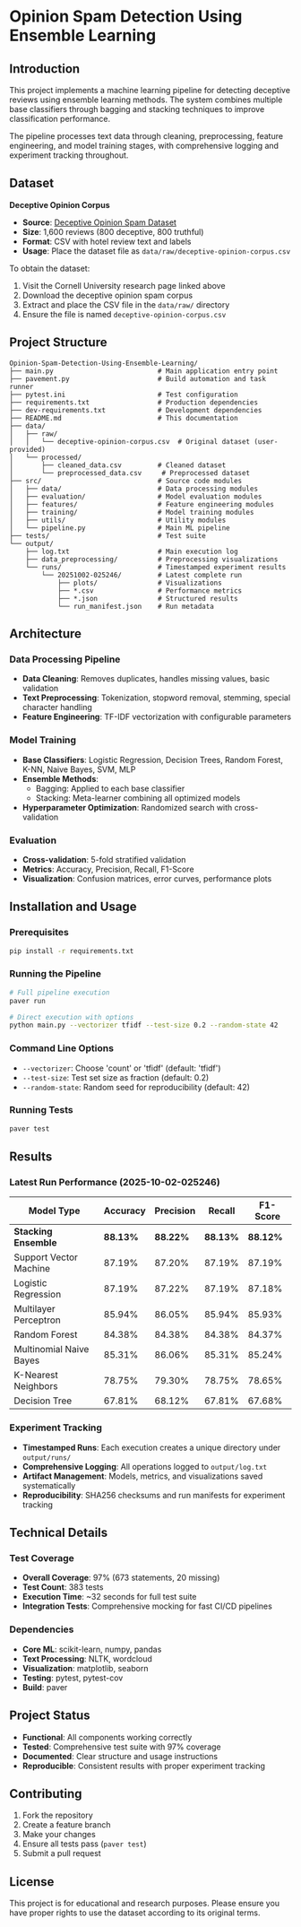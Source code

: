 # Opinion Spam Detection Using Ensemble Learning

## Introduction

This project implements a machine learning pipeline for detecting deceptive reviews using ensemble learning methods. The system combines multiple base classifiers through bagging and stacking techniques to improve classification performance.

The pipeline processes text data through cleaning, preprocessing, feature engineering, and model training stages, with comprehensive logging and experiment tracking throughout.

## Dataset

**Deceptive Opinion Corpus**
- **Source**: [Deceptive Opinion Spam Dataset](https://www.cs.cornell.edu/~llee/deceptive-opinion-spam/)
- **Size**: 1,600 reviews (800 deceptive, 800 truthful)
- **Format**: CSV with hotel review text and labels
- **Usage**: Place the dataset file as `data/raw/deceptive-opinion-corpus.csv`

To obtain the dataset:
1. Visit the Cornell University research page linked above
2. Download the deceptive opinion spam corpus
3. Extract and place the CSV file in the `data/raw/` directory
4. Ensure the file is named `deceptive-opinion-corpus.csv`

## Project Structure

```
Opinion-Spam-Detection-Using-Ensemble-Learning/
├── main.py                          # Main application entry point
├── pavement.py                      # Build automation and task runner
├── pytest.ini                       # Test configuration
├── requirements.txt                 # Production dependencies
├── dev-requirements.txt             # Development dependencies
├── README.md                        # This documentation
├── data/
│   ├── raw/
│   │   └── deceptive-opinion-corpus.csv  # Original dataset (user-provided)
│   └── processed/
│       ├── cleaned_data.csv         # Cleaned dataset
│       └── preprocessed_data.csv     # Preprocessed dataset
├── src/                             # Source code modules
│   ├── data/                        # Data processing modules
│   ├── evaluation/                  # Model evaluation modules
│   ├── features/                    # Feature engineering modules
│   ├── training/                    # Model training modules
│   ├── utils/                       # Utility modules
│   └── pipeline.py                  # Main ML pipeline
├── tests/                           # Test suite
└── output/
    ├── log.txt                      # Main execution log
    ├── data_preprocessing/          # Preprocessing visualizations
    └── runs/                        # Timestamped experiment results
        └── 20251002-025246/         # Latest complete run
            ├── plots/               # Visualizations
            ├── *.csv                # Performance metrics
            ├── *.json               # Structured results
            └── run_manifest.json    # Run metadata
```

## Architecture

### Data Processing Pipeline
- **Data Cleaning**: Removes duplicates, handles missing values, basic validation
- **Text Preprocessing**: Tokenization, stopword removal, stemming, special character handling
- **Feature Engineering**: TF-IDF vectorization with configurable parameters

### Model Training
- **Base Classifiers**: Logistic Regression, Decision Trees, Random Forest, K-NN, Naive Bayes, SVM, MLP
- **Ensemble Methods**: 
  - Bagging: Applied to each base classifier
  - Stacking: Meta-learner combining all optimized models
- **Hyperparameter Optimization**: Randomized search with cross-validation

### Evaluation
- **Cross-validation**: 5-fold stratified validation
- **Metrics**: Accuracy, Precision, Recall, F1-Score
- **Visualization**: Confusion matrices, error curves, performance plots

## Installation and Usage

### Prerequisites
```bash
pip install -r requirements.txt
```

### Running the Pipeline
```bash
# Full pipeline execution
paver run

# Direct execution with options
python main.py --vectorizer tfidf --test-size 0.2 --random-state 42
```

### Command Line Options
- `--vectorizer`: Choose 'count' or 'tfidf' (default: 'tfidf')
- `--test-size`: Test set size as fraction (default: 0.2)
- `--random-state`: Random seed for reproducibility (default: 42)

### Running Tests
```bash
paver test
```

## Results

### Latest Run Performance (2025-10-02-025246)

| Model Type | Accuracy | Precision | Recall | F1-Score |
|------------|----------|-----------|--------|----------|
| **Stacking Ensemble** | **88.13%** | **88.22%** | **88.13%** | **88.12%** |
| Support Vector Machine | 87.19% | 87.20% | 87.19% | 87.19% |
| Logistic Regression | 87.19% | 87.22% | 87.19% | 87.18% |
| Multilayer Perceptron | 85.94% | 86.05% | 85.94% | 85.93% |
| Random Forest | 84.38% | 84.38% | 84.38% | 84.37% |
| Multinomial Naive Bayes | 85.31% | 86.06% | 85.31% | 85.24% |
| K-Nearest Neighbors | 78.75% | 79.30% | 78.75% | 78.65% |
| Decision Tree | 67.81% | 68.12% | 67.81% | 67.68% |

### Experiment Tracking
- **Timestamped Runs**: Each execution creates a unique directory under `output/runs/`
- **Comprehensive Logging**: All operations logged to `output/log.txt`
- **Artifact Management**: Models, metrics, and visualizations saved systematically
- **Reproducibility**: SHA256 checksums and run manifests for experiment tracking

## Technical Details

### Test Coverage
- **Overall Coverage**: 97% (673 statements, 20 missing)
- **Test Count**: 383 tests
- **Execution Time**: ~32 seconds for full test suite
- **Integration Tests**: Comprehensive mocking for fast CI/CD pipelines

### Dependencies
- **Core ML**: scikit-learn, numpy, pandas
- **Text Processing**: NLTK, wordcloud
- **Visualization**: matplotlib, seaborn
- **Testing**: pytest, pytest-cov
- **Build**: paver

## Project Status

- **Functional**: All components working correctly  
- **Tested**: Comprehensive test suite with 97% coverage  
- **Documented**: Clear structure and usage instructions  
- **Reproducible**: Consistent results with proper experiment tracking  

## Contributing

1. Fork the repository
2. Create a feature branch
3. Make your changes
4. Ensure all tests pass (`paver test`)
5. Submit a pull request

## License

This project is for educational and research purposes. Please ensure you have proper rights to use the dataset according to its original terms.